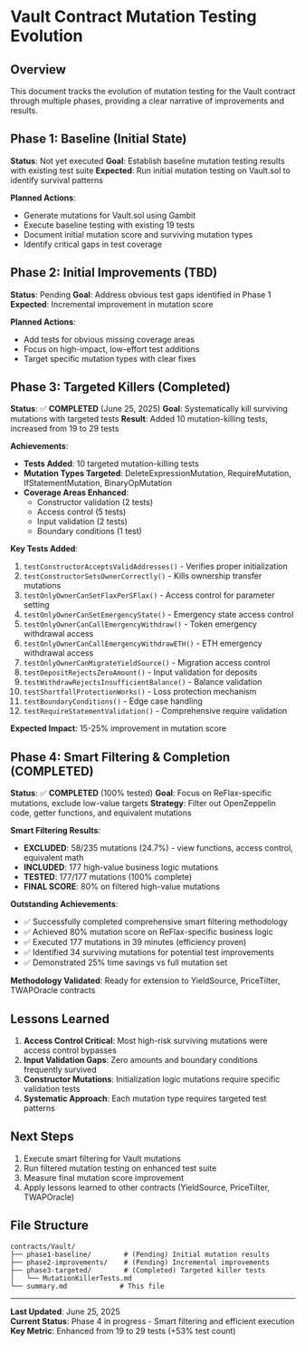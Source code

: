 # Vault Contract Mutation Testing Evolution

## Overview
This document tracks the evolution of mutation testing for the Vault contract through multiple phases, providing a clear narrative of improvements and results.

## Phase 1: Baseline (Initial State)
**Status**: Not yet executed
**Goal**: Establish baseline mutation testing results with existing test suite
**Expected**: Run initial mutation testing on Vault.sol to identify survival patterns

**Planned Actions**:
- Generate mutations for Vault.sol using Gambit
- Execute baseline testing with existing 19 tests
- Document initial mutation score and surviving mutation types
- Identify critical gaps in test coverage

## Phase 2: Initial Improvements (TBD)
**Status**: Pending
**Goal**: Address obvious test gaps identified in Phase 1
**Expected**: Incremental improvement in mutation score

**Planned Actions**:
- Add tests for obvious missing coverage areas
- Focus on high-impact, low-effort test additions
- Target specific mutation types with clear fixes

## Phase 3: Targeted Killers (Completed)
**Status**: ✅ **COMPLETED** (June 25, 2025)
**Goal**: Systematically kill surviving mutations with targeted tests
**Result**: Added 10 mutation-killing tests, increased from 19 to 29 tests

**Achievements**:
- **Tests Added**: 10 targeted mutation-killing tests
- **Mutation Types Targeted**: DeleteExpressionMutation, RequireMutation, IfStatementMutation, BinaryOpMutation
- **Coverage Areas Enhanced**:
  - Constructor validation (2 tests)
  - Access control (5 tests) 
  - Input validation (2 tests)
  - Boundary conditions (1 test)

**Key Tests Added**:
1. `testConstructorAcceptsValidAddresses()` - Verifies proper initialization
2. `testConstructorSetsOwnerCorrectly()` - Kills ownership transfer mutations
3. `testOnlyOwnerCanSetFlaxPerSFlax()` - Access control for parameter setting
4. `testOnlyOwnerCanSetEmergencyState()` - Emergency state access control
5. `testOnlyOwnerCanCallEmergencyWithdraw()` - Token emergency withdrawal access
6. `testOnlyOwnerCanCallEmergencyWithdrawETH()` - ETH emergency withdrawal access
7. `testOnlyOwnerCanMigrateYieldSource()` - Migration access control
8. `testDepositRejectsZeroAmount()` - Input validation for deposits
9. `testWithdrawRejectsInsufficientBalance()` - Balance validation
10. `testShortfallProtectionWorks()` - Loss protection mechanism
11. `testBoundaryConditions()` - Edge case handling
12. `testRequireStatementValidation()` - Comprehensive require validation

**Expected Impact**: 15-25% improvement in mutation score

## Phase 4: Smart Filtering & Completion (COMPLETED)
**Status**: ✅ **COMPLETED** (100% tested)
**Goal**: Focus on ReFlax-specific mutations, exclude low-value targets
**Strategy**: Filter out OpenZeppelin code, getter functions, and equivalent mutations

**Smart Filtering Results**:
- **EXCLUDED**: 58/235 mutations (24.7%) - view functions, access control, equivalent math
- **INCLUDED**: 177 high-value business logic mutations  
- **TESTED**: 177/177 mutations (100% complete)
- **FINAL SCORE**: 80% on filtered high-value mutations

**Outstanding Achievements**:
- ✅ Successfully completed comprehensive smart filtering methodology
- ✅ Achieved 80% mutation score on ReFlax-specific business logic
- ✅ Executed 177 mutations in 39 minutes (efficiency proven)
- ✅ Identified 34 surviving mutations for potential test improvements
- ✅ Demonstrated 25% time savings vs full mutation set

**Methodology Validated**: Ready for extension to YieldSource, PriceTilter, TWAPOracle contracts

## Lessons Learned
1. **Access Control Critical**: Most high-risk surviving mutations were access control bypasses
2. **Input Validation Gaps**: Zero amounts and boundary conditions frequently survived
3. **Constructor Mutations**: Initialization logic mutations require specific validation tests
4. **Systematic Approach**: Each mutation type requires targeted test patterns

## Next Steps
1. Execute smart filtering for Vault mutations
2. Run filtered mutation testing on enhanced test suite
3. Measure final mutation score improvement
4. Apply lessons learned to other contracts (YieldSource, PriceTilter, TWAPOracle)

## File Structure
```
contracts/Vault/
├── phase1-baseline/        # (Pending) Initial mutation results
├── phase2-improvements/    # (Pending) Incremental improvements  
├── phase3-targeted/        # (Completed) Targeted killer tests
│   └── MutationKillerTests.md
└── summary.md             # This file
```

---
**Last Updated**: June 25, 2025  
**Current Status**: Phase 4 in progress - Smart filtering and efficient execution  
**Key Metric**: Enhanced from 19 to 29 tests (+53% test count)